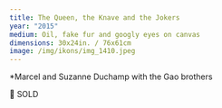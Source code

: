 ```yaml
---
title: The Queen, the Knave and the Jokers
year: "2015"
medium: Oil, fake fur and googly eyes on canvas
dimensions: 30x24in. / 76x61cm
image: /img/ikons/img_1410.jpeg
---
```

*Marcel and Suzanne Duchamp with the Gao brothers

🔴 SOLD
